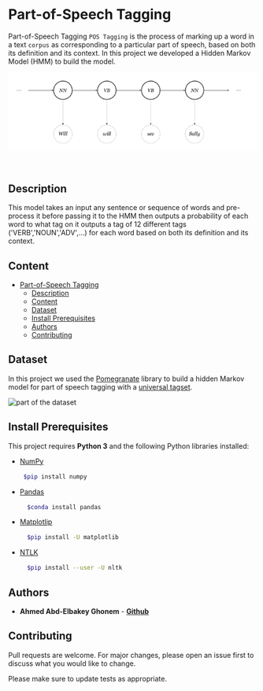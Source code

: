 # Part-of-Speech Tagging 

Part-of-Speech Tagging ```POS Tagging``` is the process of marking up a word in a text ```corpus``` as corresponding to a particular part of speech, based on both its definition and its context. In this project we developed a Hidden Markov Model (HMM) to build the model.

![POS Tagging](/_post-hmm.png)


<br />

## Description
 
This model takes an input any sentence or sequence of words and pre-process it before passing it to the HMM then outputs a probability of each word to what tag on it outputs a tag of 12 different tags ('VERB','NOUN','ADV',...) for each word based on both its definition and its context.


## Content

- [Part-of-Speech Tagging](#part-of-speech-tagging)
  - [Description](#description)
  - [Content](#content)
  - [Dataset](#dataset)
  - [Install Prerequisites](#install-prerequisites)
  - [Authors](#authors)
  - [Contributing](#contributing)

## Dataset 

In this project we used the [Pomegranate](https://github.com/jmschrei/pomegranate) library to build a hidden Markov model for part of speech tagging with a [universal tagset](http://www.petrovi.de/data/universal.pdf).

![part of the dataset](https://i.ibb.co/XFv2J1G/Screen-Shot-2020-06-20-at-6-12-00-PM.png)
<br />

## Install Prerequisites
This project requires **Python 3** and the following Python libraries installed:

- [NumPy](http://www.numpy.org/)
   ```bash
    $pip install numpy
   ```
- [Pandas](https://pandas.pydata.org/)
  ```bash
    $conda install pandas
   ```
- [Matplotlip](https://matplotlib.org/)
  ```bash
    $pip install -U matplotlib
   ```
- [NTLK](https://www.nltk.org/)
    ```bash
      $pip install --user -U nltk
    ```


## Authors

- **Ahmed Abd-Elbakey Ghonem** - [**Github**](https://github.com/3ba2ii)


## Contributing
Pull requests are welcome. For major changes, please open an issue first to discuss what you would like to change.

Please make sure to update tests as appropriate.





